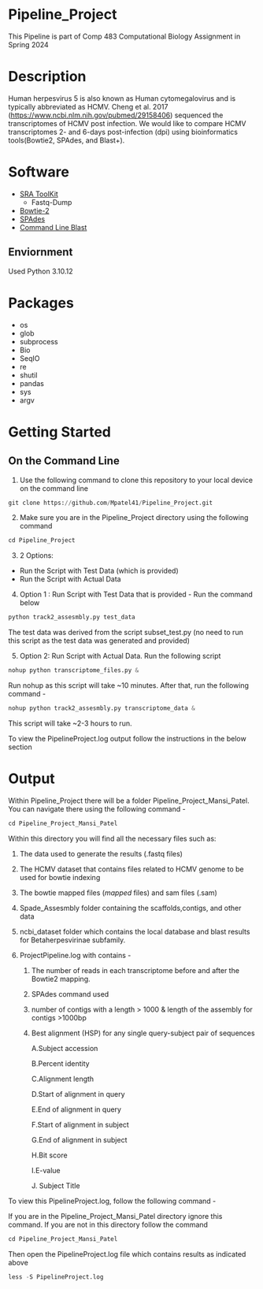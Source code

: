 # Pipeline_Project
This Pipeline is part of Comp 483 Computational Biology Assignment in Spring 2024

# Description
Human herpesvirus 5 is also known as Human cytomegalovirus and is typically abbreviated as HCMV. Cheng et al. 2017 (https://www.ncbi.nlm.nih.gov/pubmed/29158406) sequenced the transcriptomes of HCMV post infection. We would like to compare HCMV transcriptomes 2- and 6-days post-infection (dpi) using bioinformatics tools(Bowtie2, SPAdes, and Blast+). 

# Software 
 - [SRA ToolKit](https://github.com/ncbi/sra-tools)
	- Fastq-Dump
 - [Bowtie-2](https://github.com/BenLangmead/bowtie2)
 - [SPAdes](https://github.com/ablab/spades)
 - [Command Line Blast](https://www.ncbi.nlm.nih.gov/books/NBK279690/)

## Enviornment 
Used Python 3.10.12 


# Packages 
 - os
 - glob
 - subprocess
 - Bio
 - SeqIO
 - re
 - shutil
 - pandas 
 - sys 
 - argv
# Getting Started

## On the Command Line 
 
1. Use the following command to clone this repository to your local device on the command line

```python
git clone https://github.com/Mpatel41/Pipeline_Project.git 
```

2. Make sure you are in the Pipeline_Project directory using the following command

```python
cd Pipeline_Project
```

3. 2 Options:
- Run the Script with Test Data (which is provided)
- Run the Script with Actual Data 

4. Option 1 : Run Script with Test Data that is provided - Run the command below
 
```python
python track2_assesmbly.py test_data
```

The test data was derived from the script subset_test.py (no need to run this script as the test data was generated and provided)

5. Option 2: Run Script with Actual Data. Run the following script

```python
nohup python transcriptome_files.py &
```

Run nohup as this script will take ~10 minutes. After that, run the following command -

```python
nohup python track2_assesmbly.py transcriptome_data &
```

This script will take ~2-3 hours to run.

To view the PipelineProject.log output follow the instructions in the below section 


# Output
 
Within Pipeline_Project there will be a folder Pipeline_Project_Mansi_Patel. You can navigate there using the following command -

```python
cd Pipeline_Project_Mansi_Patel
```

Within this directory you will find all the necessary files such as: 

1. The data used to generate the results (.fastq files)
2. The HCMV dataset that contains files related to HCMV genome to be used for bowtie indexing 
3. The bowtie mapped files (_mapped_ files) and sam files (.sam)
4. Spade_Assesmbly folder containing the scaffolds,contigs, and other data 
5. ncbi_dataset folder which contains the local database and blast results for Betaherpesvirinae subfamily. 
6. ProjectPipeline.log with contains -
 
	1. The number of reads in each transcriptome before and after the Bowtie2 mapping.
	2. SPAdes command used 
	3. number of contigs with a length > 1000 &  length of the assembly for contigs >1000bp
	4. Best alignment (HSP) for any single query-subject pair of sequences
		
		A.Subject accession
		
		B.Percent identity
		
		C.Alignment length
		
		D.Start of alignment in query
		
		E.End of alignment in query
		
		F.Start of alignment in subject
		
		G.End of alignment in subject
		
		H.Bit score
		
		I.E-value
		
		J. Subject Title 

To view this PipelineProject.log, follow the following command -

If you are in the Pipeline_Project_Mansi_Patel directory ignore this command. If you are not in this directory follow the command 

```python
cd Pipeline_Project_Mansi_Patel
```

Then open the PipelineProject.log file which contains results as indicated above

```python
less -S PipelineProject.log
```
